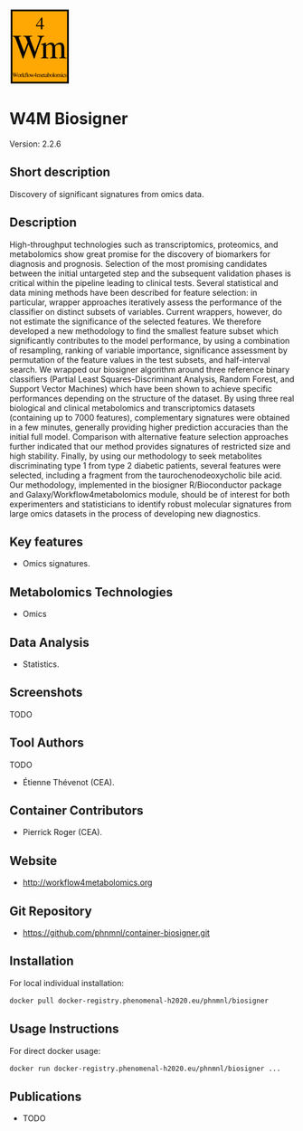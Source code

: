 <!-- Guidance:
Logo: The logo needs have the text "Logo" inside the square bracket place holder to be recognized at the App Library.
Tool name: First single hashtag (#) will be taken as tool name.
Version: Should always go after the first hastag and before the second hastag. The line needs to respond to the regexp "^Version: (.+)" being the first group the actual version.

Fields: for the App Library, the following fields will be parsed:

# Name of the tool
Version: z.x-whatever
## Short description
## Description
## Key features
## Publications
## Screenshots
## Tool Authors 
- Author 1 and affiliation
- [Author 2](link_to_author_2) and affiliation
## Container Contributors
- Contributor 1
- [Contributor 2](link_to_contributior_2) and affiliation
## Website
## Usage Instructions

Free text with triple tick code blocks, comprising docker, ipython and galaxy usage

## Installation 

They all have to be at the second hashtag level

For screenshots, you should use the following scheme:

![screenshot](screenshots/s1.gif)
![screenshot](screenshots/s2.gif)

-->
![Logo](w4m.png)

# W4M Biosigner
Version: 2.2.6

## Short description

<!-- 
This should only be 20 to 40 words, hopefully a single sentence.
-->

Discovery of significant signatures from omics data.

## Description

High-throughput technologies such as transcriptomics, proteomics, and metabolomics show great promise for the discovery of biomarkers for diagnosis and prognosis. Selection of the most promising candidates between the initial untargeted step and the subsequent validation phases is critical within the pipeline leading to clinical tests. Several statistical and data mining methods have been described for feature selection: in particular, wrapper approaches iteratively assess the performance of the classifier on distinct subsets of variables. Current wrappers, however, do not estimate the significance of the selected features. We therefore developed a new methodology to find the smallest feature subset which significantly contributes to the model performance, by using a combination of resampling, ranking of variable importance, significance assessment by permutation of the feature values in the test subsets, and half-interval search. We wrapped our biosigner algorithm around three reference binary classifiers (Partial Least Squares-Discriminant Analysis, Random Forest, and Support Vector Machines) which have been shown to achieve specific performances depending on the structure of the dataset. By using three real biological and clinical metabolomics and transcriptomics datasets (containing up to 7000 features), complementary signatures were obtained in a few minutes, generally providing higher prediction accuracies than the initial full model. Comparison with alternative feature selection approaches further indicated that our method provides signatures of restricted size and high stability. Finally, by using our methodology to seek metabolites discriminating type 1 from type 2 diabetic patients, several features were selected, including a fragment from the taurochenodeoxycholic bile acid. Our methodology, implemented in the biosigner R/Bioconductor package and Galaxy/Workflow4metabolomics module, should be of interest for both experimenters and statisticians to identify robust molecular signatures from large omics datasets in the process of developing new diagnostics.

## Key features

- Omics signatures.

## Metabolomics Technologies

- Omics

## Data Analysis

- Statistics.

## Screenshots

 TODO

## Tool Authors

 TODO
- Étienne Thévenot (CEA).

## Container Contributors

- Pierrick Roger (CEA).

## Website

- http://workflow4metabolomics.org

## Git Repository

- https://github.com/phnmnl/container-biosigner.git

## Installation 

For local individual installation:

```bash
docker pull docker-registry.phenomenal-h2020.eu/phnmnl/biosigner
```

## Usage Instructions

For direct docker usage:

```bash
docker run docker-registry.phenomenal-h2020.eu/phnmnl/biosigner ...
```

## Publications

<!-- Guidance:
Use AMA style publications as a list (you can export AMA from PubMed, on the Formats: Citation link when looking at the entry).
-->

- TODO
